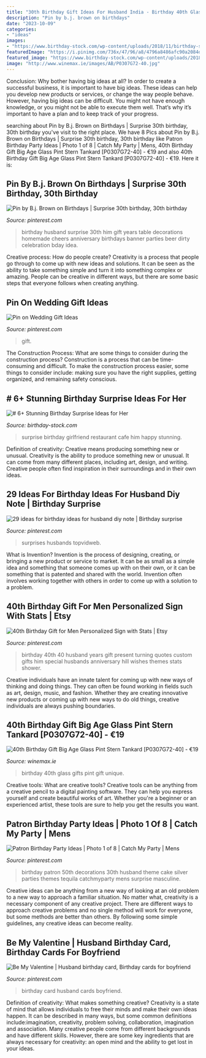 ```yaml
---
title: "30th Birthday Gift Ideas For Husband India - Birthday 40th Glass Gifts Pint Gift Unique"
description: "Pin by b.j. brown on birthdays"
date: "2023-10-09"
categories:
- "ideas"
images:
- "https://www.birthday-stock.com/wp-content/uploads/2018/11/birthday-surprise-ideas-for-girlfriend.jpg"
featuredImage: "https://i.pinimg.com/736x/47/96/a8/4796a8486afc90a2084d9cf52eec3e72.jpg"
featured_image: "https://www.birthday-stock.com/wp-content/uploads/2018/11/birthday-surprise-ideas-for-girlfriend.jpg"
image: "http://www.winemax.ie/images/AB/P0307G72-40.jpg"
---
```



Conclusion: Why bother having big ideas at all?
In order to create a successful business, it is important to have big ideas. These ideas can help you develop new products or services, or change the way people behave. However, having big ideas can be difficult. You might not have enough knowledge, or you might not be able to execute them well. That’s why it’s important to have a plan and to keep track of your progress.

	

		
searching about Pin by B.j. Brown on Birthdays | Surprise 30th birthday, 30th birthday you've visit to the right place. We have 8 Pics about Pin by B.j. Brown on Birthdays | Surprise 30th birthday, 30th birthday like Patron Birthday Party Ideas | Photo 1 of 8 | Catch My Party | Mens, 40th Birthday Gift Big Age Glass Pint Stern Tankard [P0307G72-40] - €19 and also 40th Birthday Gift Big Age Glass Pint Stern Tankard [P0307G72-40] - €19. Here it is:
		
    
## Pin By B.j. Brown On Birthdays | Surprise 30th Birthday, 30th Birthday

<img loading=lazy src="https://i.pinimg.com/originals/35/a5/38/35a53876cff01a2667a32172ca2b4eb8.jpg" onerror="this.onerror=null;this.src='https://tse3.mm.bing.net/th?id=OIP.h6OwKecYW2eyRsEHpr_ZoQHaJ4&amp;pid=15.1';" alt="Pin by B.j. Brown on Birthdays | Surprise 30th birthday, 30th birthday">

_Source: pinterest.com_

>birthday husband surprise 30th him gift years table decorations homemade cheers anniversary birthdays banner parties beer dirty celebration bday idea. 

	

Creative process: How do people create?
Creativity is a process that people go through to come up with new ideas and solutions. It can be seen as the ability to take something simple and turn it into something complex or amazing. People can be creative in different ways, but there are some basic steps that everyone follows when creating anything.

    
## Pin On Wedding Gift Ideas

<img loading=lazy src="https://i.pinimg.com/736x/65/87/89/658789f37aabf9ffdcdb358e3ed0c558.jpg" onerror="this.onerror=null;this.src='https://tse4.mm.bing.net/th?id=OIP.Z3tipLAhZ2VtbEC_WgZVZAHaNK&amp;pid=15.1';" alt="Pin on Wedding Gift Ideas">

_Source: pinterest.com_

>gift. 

	

The Construction Process: What are some things to consider during the construction process?
Construction is a process that can be time-consuming and difficult. To make the construction process easier, some things to consider include: making sure you have the right supplies, getting organized, and remaining safety conscious.

    
## # 6+ Stunning Birthday Surprise Ideas For Her

<img loading=lazy src="https://www.birthday-stock.com/wp-content/uploads/2018/11/birthday-surprise-ideas-for-girlfriend.jpg" onerror="this.onerror=null;this.src='https://tse1.mm.bing.net/th?id=OIP.niL_9blrv-rNECtTOXz1PQHaHa&amp;pid=15.1';" alt="# 6+ Stunning Birthday Surprise Ideas for Her">

_Source: birthday-stock.com_

>surprise birthday girlfriend restaurant cafe him happy stunning. 

	

Definition of creativity: Creative means producing something new or unusual.
Creativity is the ability to produce something new or unusual. It can come from many different places, including art, design, and writing. Creative people often find inspiration in their surroundings and in their own ideas.

    
## 29 Ideas For Birthday Ideas For Husband Diy Note | Birthday Surprise

<img loading=lazy src="https://i.pinimg.com/736x/47/96/a8/4796a8486afc90a2084d9cf52eec3e72.jpg" onerror="this.onerror=null;this.src='https://tse2.mm.bing.net/th?id=OIP.t818my53g9xRQijwo_YlWQAAAA&amp;pid=15.1';" alt="29 ideas for birthday ideas for husband diy note | Birthday surprise">

_Source: pinterest.com_

>surprises husbands topvidweb. 

	

What is Invention?
Invention is the process of designing, creating, or bringing a new product or service to market. It can be as small as a simple idea and something that someone comes up with on their own, or it can be something that is patented and shared with the world. Invention often involves working together with others in order to come up with a solution to a problem.

    
## 40th Birthday Gift For Men Personalized Sign With Stats | Etsy

<img loading=lazy src="https://i.pinimg.com/736x/a7/bc/de/a7bcde0ac7164c749f13ef29f28adddf--husband-th-birthday-ideas--years-old.jpg" onerror="this.onerror=null;this.src='https://tse1.mm.bing.net/th?id=OIP.4FERQldftrkasB164vtXFgHaJQ&amp;pid=15.1';" alt="40th Birthday Gift for Men Personalized Sign with Stats | Etsy">

_Source: pinterest.com_

>birthday 40th 40 husband years gift present turning quotes custom gifts him special husbands anniversary hill wishes themes stats shower. 

	

Creative individuals have an innate talent for coming up with new ways of thinking and doing things. They can often be found working in fields such as art, design, music, and fashion. Whether they are creating innovative new products or coming up with new ways to do old things, creative individuals are always pushing boundaries.

    
## 40th Birthday Gift Big Age Glass Pint Stern Tankard [P0307G72-40] - €19

<img loading=lazy src="http://www.winemax.ie/images/AB/P0307G72-40.jpg" onerror="this.onerror=null;this.src='https://tse4.mm.bing.net/th?id=OIP.HbMGtQdFV1esHnjCl--EbQHaHa&amp;pid=15.1';" alt="40th Birthday Gift Big Age Glass Pint Stern Tankard [P0307G72-40] - €19">

_Source: winemax.ie_

>birthday 40th glass gifts pint gift unique. 

	

Creative tools: What are creative tools?
Creative tools can be anything from a creative pencil to a digital painting software. They can help you express yourself and create beautiful works of art. Whether you're a beginner or an experienced artist, these tools are sure to help you get the results you want.

    
## Patron Birthday Party Ideas | Photo 1 Of 8 | Catch My Party | Mens

<img loading=lazy src="https://i.pinimg.com/originals/68/15/cc/6815cc40eaf450357969214910d9bb9b.jpg" onerror="this.onerror=null;this.src='https://tse2.mm.bing.net/th?id=OIP.v-HcjEHVSiXOL1Y3-beVbwHaK3&amp;pid=15.1';" alt="Patron Birthday Party Ideas | Photo 1 of 8 | Catch My Party | Mens">

_Source: pinterest.com_

>birthday patron 50th decorations 30th husband theme cake silver parties themes tequila catchmyparty mens surprise masculine. 

	

Creative ideas can be anything from a new way of looking at an old problem to a new way to approach a familiar situation. No matter what, creativity is a necessary component of any creative project. There are different ways to approach creative problems and no single method will work for everyone, but some methods are better than others. By following some simple guidelines, any creative ideas can become reality.

    
## Be My Valentine | Husband Birthday Card, Birthday Cards For Boyfriend

<img loading=lazy src="https://i.pinimg.com/736x/2c/5f/44/2c5f44b89882f532c218b8a9f51ce72d--boyfriend-birthday-card-birthday-cards-for-husband.jpg" onerror="this.onerror=null;this.src='https://tse3.mm.bing.net/th?id=OIP.GMe4B0y73o0lHJdV2lwtagHaJ3&amp;pid=15.1';" alt="Be My Valentine | Husband birthday card, Birthday cards for boyfriend">

_Source: pinterest.com_

>birthday card husband cards boyfriend. 

	

Definition of creativity: What makes something creative?
Creativity is a state of mind that allows individuals to free their minds and make their own ideas happen. It can be described in many ways, but some common definitions include:imagination, creativity, problem solving, collaboration, imagination and association. 
Many creative people come from different backgrounds and have different skills. However, there are some key ingredients that are always necessary for creativity: an open mind and the ability to get lost in your ideas.

